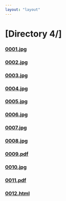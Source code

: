 ```yaml
---
layout: "layout"
---
```

# [Directory 4/]
### [0001.jpg](0001.jpg)
### [0002.jpg](0002.jpg)
### [0003.jpg](0003.jpg)
### [0004.jpg](0004.jpg)
### [0005.jpg](0005.jpg)
### [0006.jpg](0006.jpg)
### [0007.jpg](0007.jpg)
### [0008.jpg](0008.jpg)
### [0009.pdf](0009.pdf)
### [0010.jpg](0010.jpg)
### [0011.pdf](0011.pdf)
### [0012.html](0012.html)
